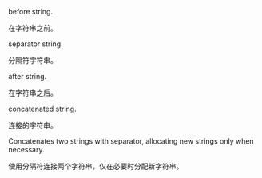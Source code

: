 before string.

在字符串之前。

separator string.

分隔符字符串。

after string.

在字符串之后。

concatenated string.

连接的字符串。

Concatenates two strings with separator, allocating new strings only when necessary.

使用分隔符连接两个字符串，仅在必要时分配新字符串。